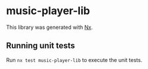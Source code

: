 # music-player-lib

This library was generated with [Nx](https://nx.dev).

## Running unit tests

Run `nx test music-player-lib` to execute the unit tests.
